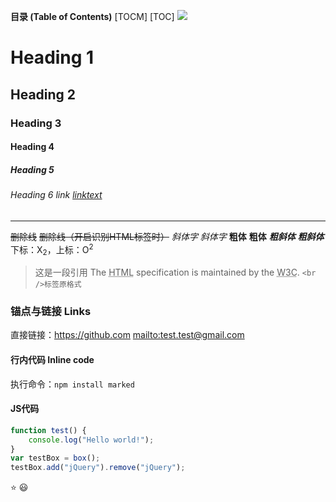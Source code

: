 **目录 (Table of Contents)**
[TOCM]
[TOC]
![](https://img.shields.io/github/stars/pandao/editor.md.svg)
# Heading 1
## Heading 2               
### Heading 3
#### Heading 4
##### Heading 5
###### Heading 6 link [linktext](https://github.com/pandao/editor.md "hovertext")
----
~~删除线~~ <s>删除线（开启识别HTML标签时）</s>
*斜体字*       _斜体字_
**粗体**       __粗体__
***粗斜体*** ___粗斜体___
下标：X<sub>2</sub>，上标：O<sup>2</sup>

> 这是一段引用
The <abbr title="Hyper Text Markup Language">HTML</abbr> specification is maintained by the <abbr title="World Wide Web Consortium">W3C</abbr>.
`<br />标签原格式`

### 锚点与链接 Links
直接链接：<https://github.com>
[mailto:test.test@gmail.com](mailto:test.test@gmail.com)

#### 行内代码 Inline code
执行命令：`npm install marked`

#### JS代码　
```javascript
function test() {
	console.log("Hello world!");
}
var testBox = box();
testBox.add("jQuery").remove("jQuery");
```
:star: :smiley:

<!--stackedit_data:
eyJoaXN0b3J5IjpbLTEwNjYwMjY0MzhdfQ==
-->